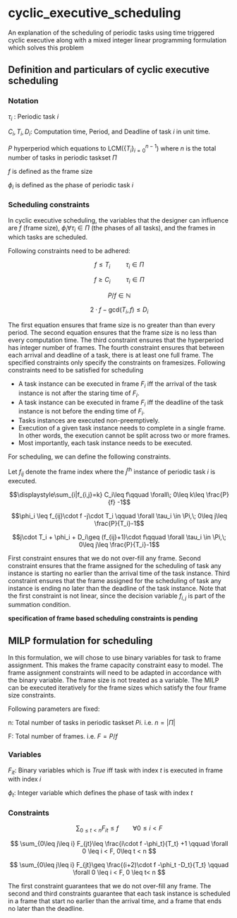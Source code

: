 # cyclic_executive_scheduling
An explanation of the scheduling of periodic tasks using time triggered cyclic executive along with a mixed integer linear programming formulation which solves this problem

## Definition and particulars of cyclic executive scheduling

### Notation

$\tau_i$ : Periodic task $i$

$C_i, T_i, D_i$: Computation time, Period, and Deadline of task $i$ in unit time.

$P$ hyperperiod which equations to $\text{LCM}(\{T_i\}_{i=0}^{n-1} )$ where $n$ is the total number of tasks in periodic taskset $\Pi$

$f$ is defined as the frame size

$\phi_i$ is defined as the phase of periodic task $i$

### Scheduling constraints

In cyclic executive scheduling, the variables that the designer can influence are $f$ (frame size), $\phi_i \forall \tau_i\in \Pi$ (the phases of all tasks), and the frames in which tasks are scheduled. 

Following constraints need to be adhered:

$$f\leq T_i \; \qquad\tau_i \in \Pi$$

$$f\geq C_i \; \qquad\tau_i \in \Pi$$

$$P/f \in \mathbb{N}$$

$$2\cdot f - \text{gcd}(T_i, f)\leq D_i  $$

The first equation ensures that frame size is no greater than than every period. The second equation ensures that the frame size is no less than every computation time. The third constraint ensures that the hyperperiod has integer number of frames. The fourth constraint ensures that between each arrival and deadline of a task, there is at least one full frame. The specified constraints only specify the constraints on framesizes. Following constraints need to be satisfied for scheduling

- A task instance can be executed in frame $F_i$ iff the arrival of the task instance is not after the staring time of $F_i$.
- A task instance can be executed in frame $F_i$ iff the deadline of the task instance is not before the ending time of $F_i$.
- Tasks instances are executed non-preemptively.
- Execution of a given task instance needs to complete in a single frame. In other words, the execution cannot be split across two or more frames.
- Most importantly, each task instance needs to be executed.

For scheduling, we can define the following constraints.

Let $f_{ij}$ denote the frame index where the $j^\text{th}$ instance of periodic task $i$ is executed.

$$\displaystyle\sum_{i|f_{i,j}=k} C_i\leq f\qquad \forall\; 0\leq k\leq \frac{P}{f} -1$$

$$\phi_i \leq f_{ij}\cdot f -j\cdot T_i \qquad \forall \tau_i \in \Pi,\; 0\leq j\leq \frac{P}{T_i}-1$$

$$j\cdot T_i + \phi_i + D_i\geq (f_{ij}+1)\cdot f\qquad \forall \tau_i \in \Pi,\; 0\leq j\leq \frac{P}{T_i}-1$$

First constraint ensures that we do not over-fill any frame. Second constraint ensures that the frame assigned for the scheduling of task any instance is starting no earlier than the arrival time of the task instance. Third constraint ensures that the frame assigned for the scheduling of task any instance is ending no later than the deadline of the task instance. Note that the first constraint is not linear, since the decision variable $f_{i,j}$ is part of the summation condition. 





**specification of frame based scheduling constraints is pending**


## MILP formulation for scheduling
In this formulation, we will chose to use binary variables for task to frame assignment. This makes the frame capacity constraint easy to model. The frame assignment constraints will need to be adapted in accordance with the binary variable. The frame size is not treated as a variable. The MILP can be executed iteratively for the frame sizes which satisfy the four frame size constraints.

Following parameters are fixed:

n: Total number of tasks in periodic taskset $Pi$. i.e. $n=|\Pi|$

F: Total number of frames. i.e. $F=P/f$

### Variables

$F_{it}$: Binary variables which is *True* iff task with index $t$ is executed in frame with index $i$

$\phi_t$: Integer variable which defines the phase of task with index $t$



### Constraints

$$ \sum_{0 \leq t < n} F_{it}\leq f \qquad \forall 0 \leq i < F $$

$$ \sum_{0\leq j\leq i} F_{jt}\leq \frac{i\cdot f -\phi_t}{T_t} +1 \qquad \forall  0 \leq i < F,  0\leq t < n $$

$$ \sum_{0\leq j\leq i} F_{jt}\geq \frac{(i+2)\cdot f -\phi_t -D_t}{T_t} \qquad \forall  0 \leq i < F,  0 \leq t< n $$

The first constraint guarantees that we do not over-fill any frame. The second and third constraints guarantee that each task instance is scheduled in a frame that start no earlier than the arrival time, and a frame that ends no later than the deadline.
